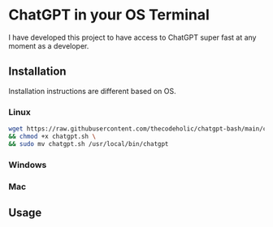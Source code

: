 # ChatGPT in your OS Terminal

I have developed this project to have access to ChatGPT super fast at any moment as a developer. 

## Installation

Installation instructions are different based on OS.

### Linux
```bash
wget https://raw.githubusercontent.com/thecodeholic/chatgpt-bash/main/chatgpt.sh -O chatgpt.sh \
&& chmod +x chatgpt.sh \
&& sudo mv chatgpt.sh /usr/local/bin/chatgpt
```

### Windows

### Mac




## Usage
